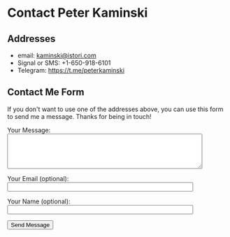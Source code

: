 # Contact Peter Kaminski

## Addresses

* email: [kaminski@istori.com](mailto:kaminski@istori.com)
* Signal or SMS: +1-650-918-6101
* Telegram: <https://t.me/peterkaminski>

## Contact Me Form

If you don't want to use one of the addresses above, you can use this form to send me a message. Thanks for being in touch!

<form name="peterkaminski.wiki" method="POST" data-netlify="true">
  <!-- This form is detected and handled automatically when deployed through Netlify. Make sure to enable outgoing notifications and form detection in the "Forms" section of your Netlify configuration for this site. See https://docs.netlify.com/forms/setup/ for setup details. -->

  <input type="hidden" name="subject" value="Hello from %{formName} (%{submissionId})" />

  <p>
    <label for="message">Your Message:</label><br>
    <textarea style="padding: .7em 1em .7em 1em" id="message" name="message" rows="4" cols="50"></textarea>
  </p>

  <p>
    <label for="email">Your Email (optional):</label><br>
    <input type="email" id="email" name="email" size="50">
  </p>

  <p>
    <label for="name">Your Name (optional):</label><br>
    <input type="text" id="name" name="name" size="50">
  </p>

  <p>
    <button type="submit">Send Message</button>
  </p>
</form> 
